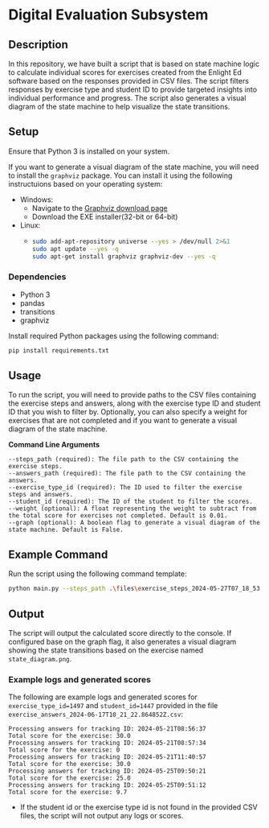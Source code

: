 # Digital Evaluation Subsystem

## Description
In this repository, we have built a script that is based on state machine logic to calculate  individual scores for exercises created from the Enlight Ed software based on the responses provided in CSV files. The script filters responses by exercise type and student ID to provide targeted insights into individual performance and progress. The script also generates a visual diagram of the state machine to help visualize the state transitions.

## Setup
Ensure that Python 3 is installed on your system.

If you want to generate a visual diagram of the state machine, you will need to install the `graphviz` package. You can install it using the following instructuions based on your operating system:
* Windows:
  * Navigate to the [Graphviz download page](https://graphviz.gitlab.io/_pages/Download/Download_windows.html) 
  * Download the EXE installer(32-bit or 64-bit)
* Linux: 
  * ```bash
    sudo add-apt-repository universe --yes > /dev/null 2>&1
    sudo apt update --yes -q
    sudo apt-get install graphviz graphviz-dev --yes -q
    ```



### Dependencies
- Python 3
- pandas
- transitions
- graphviz

Install required Python packages using the following command:

```bash
pip install requirements.txt
```

## Usage

To run the script, you will need to provide paths to the CSV files containing the exercise steps and answers, along with the exercise type ID and student ID that you wish to filter by. Optionally, you can also specify a weight for exercises that are not completed and if you want to generate a visual diagram of the state machine.

**Command Line Arguments**

    --steps_path (required): The file path to the CSV containing the exercise steps.
    --answers_path (required): The file path to the CSV containing the answers.
    --exercise_type_id (required): The ID used to filter the exercise steps and answers.
    --student_id (required): The ID of the student to filter the scores.
    --weight (optional): A float representing the weight to subtract from the total score for exercises not completed. Default is 0.01.
    --graph (optional): A boolean flag to generate a visual diagram of the state machine. Default is False.
## Example Command

Run the script using the following command template:

```bash
python main.py --steps_path .\files\exercise_steps_2024-05-27T07_18_53.350009Z.csv --answers_path .\files\exercise_answers_2024-06-17T10_21_22.864852Z.csv --exercise_type_id 1497 --student_id 1447 --weight 0.01 --graph
```

## Output

The script will output the calculated score directly to the console. If configured base on the graph flag, it also generates a visual diagram showing the state transitions based on the exercise named `state_diagram.png`.
### Example logs and generated scores
The following are example logs and generated scores for `exercise_type_id=1497` and `student_id=1447` provided in the file `exercise_answers_2024-06-17T10_21_22.864852Z.csv`:

```
Processing answers for tracking ID: 2024-05-21T08:56:37
Total score for the exercise: 30.0
Processing answers for tracking ID: 2024-05-21T08:57:34
Total score for the exercise: 0
Processing answers for tracking ID: 2024-05-21T11:40:57
Total score for the exercise: 30.0
Processing answers for tracking ID: 2024-05-25T09:50:21
Total score for the exercise: 25.0
Processing answers for tracking ID: 2024-05-25T09:51:12
Total score for the exercise: 9.7
```
* If the student id or the exercise type id is not found in the provided CSV files, the script will not output any logs or scores.
